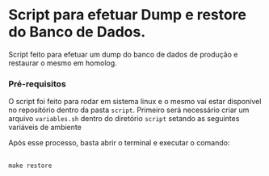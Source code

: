 # Script para efetuar Dump e restore do Banco de Dados.

Script feito para efetuar um dump do banco de dados de produção e restaurar o mesmo em homolog.

### Pré-requisitos
O script foi feito para rodar em sistema linux e o mesmo vai estar disponível no repositório dentro da pasta ```script```. Primeiro será necessário criar um arquivo ```variables.sh``` dentro do diretório ```script``` setando as seguintes variáveis de ambiente

Após esse processo, basta abrir o terminal e executar o comando: 
##

```make restore```





















